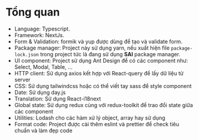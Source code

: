 # Tổng quan

- Language: Typescript.
- Framework: NextJs.
- Form & Validation: formik và yup được dùng để tạo và validate form.
- Package manager: Project này sử dụng yarn, nếu xuất hiện file `package-lock.json` trong project tức là đang sử dụng **SAI** package manager.
- UI component: Project sử dụng Ant Design để có các component như: Select, Modal, Table, ...
- HTTP client: Sử dụng axios kết hợp với React-query để lấy dữ liệu từ server
- CSS: Sử dụng tailwindcss hoặc có thể viết tay sass để style component
- Date: Sử dụng day.js
- Translation: Sử dụng React-i18next
- Global state: Sử dụng redux cùng với redux-toolkit để trao đổi state giữa các component
- Utilities: Lodash cho các hàm xử lý object, array hay sử dụng
- Format code: Project được cài thêm eslint và prettier để check tiêu chuẩn và làm đẹp code
